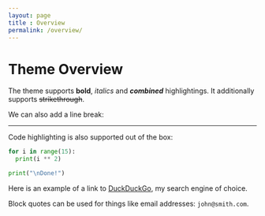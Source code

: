 ```yaml
---
layout: page
title : Overview
permalink: /overview/
---
```


# Theme Overview

The theme supports **bold**, _italics_ and **_combined_** highlightings. It additionally supports ~~strikethrough~~.

We can also add a line break:

---

Code highlighting is also supported out of the box:

```python
for i in range(15):
  print(i ** 2)

print("\nDone!")
```

Here is an example of a link to [DuckDuckGo](https://www.duck.com/), my search engine of choice.

Block quotes can be used for things like email addresses: `john@smith.com`.